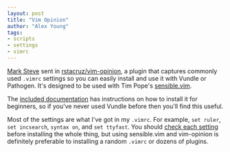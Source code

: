 ```yaml
---
layout: post
title: "Vim Opinion"
author: "Alex Young"
tags: 
- scripts
- settings
- vimrc
---
```


[Mark Steve](http://marksteve.com/) sent in [rstacruz/vim-opinion](https://github.com/rstacruz/vim-opinion), a plugin that captures commonly used `.vimrc` settings so you can easily install and use it with Vundle or Pathogen.  It's designed to be used with Tim Pope's [sensible.vim](https://github.com/tpope/vim-sensible).

The [included documentation](https://github.com/rstacruz/vim-opinion/blob/master/doc/Starter_pack.md) has instructions on how to install it for beginners, so if you've never used Vundle before then you'll find this useful.

Most of the settings are what I've got in my `.vimrc`.  For example, `set ruler`, `set incsearch`, `syntax on`, and `set ttyfast`.  You should [check each setting](https://github.com/rstacruz/vim-opinion/blob/master/plugin/options.vim) before installing the whole thing, but using sensible.vim and vim-opinion is definitely preferable to installing a random `.vimrc` or dozens of plugins.

